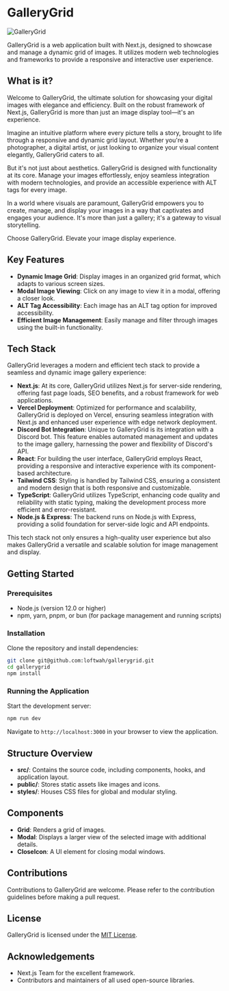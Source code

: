 # GalleryGrid

![GalleryGrid](https://github.com/loftwah/gallerygrid/assets/19922556/b940310f-fdd4-4072-95ba-9d03b00abc52)

GalleryGrid is a web application built with Next.js, designed to showcase and manage a dynamic grid of images. It utilizes modern web technologies and frameworks to provide a responsive and interactive user experience.

## What is it?

Welcome to GalleryGrid, the ultimate solution for showcasing your digital images with elegance and efficiency. Built on the robust framework of Next.js, GalleryGrid is more than just an image display tool—it's an experience.

Imagine an intuitive platform where every picture tells a story, brought to life through a responsive and dynamic grid layout. Whether you're a photographer, a digital artist, or just looking to organize your visual content elegantly, GalleryGrid caters to all.

But it's not just about aesthetics. GalleryGrid is designed with functionality at its core. Manage your images effortlessly, enjoy seamless integration with modern technologies, and provide an accessible experience with ALT tags for every image.

In a world where visuals are paramount, GalleryGrid empowers you to create, manage, and display your images in a way that captivates and engages your audience. It's more than just a gallery; it's a gateway to visual storytelling.

Choose GalleryGrid. Elevate your image display experience.

## Key Features

- **Dynamic Image Grid**: Display images in an organized grid format, which adapts to various screen sizes.
- **Modal Image Viewing**: Click on any image to view it in a modal, offering a closer look.
- **ALT Tag Accessibility**: Each image has an ALT tag option for improved accessibility.
- **Efficient Image Management**: Easily manage and filter through images using the built-in functionality.

## Tech Stack

GalleryGrid leverages a modern and efficient tech stack to provide a seamless and dynamic image gallery experience:

- **Next.js**: At its core, GalleryGrid utilizes Next.js for server-side rendering, offering fast page loads, SEO benefits, and a robust framework for web applications.
- **Vercel Deployment**: Optimized for performance and scalability, GalleryGrid is deployed on Vercel, ensuring seamless integration with Next.js and enhanced user experience with edge network deployment.
- **Discord Bot Integration**: Unique to GalleryGrid is its integration with a Discord bot. This feature enables automated management and updates to the image gallery, harnessing the power and flexibility of Discord's API.
- **React**: For building the user interface, GalleryGrid employs React, providing a responsive and interactive experience with its component-based architecture.
- **Tailwind CSS**: Styling is handled by Tailwind CSS, ensuring a consistent and modern design that is both responsive and customizable.
- **TypeScript**: GalleryGrid utilizes TypeScript, enhancing code quality and reliability with static typing, making the development process more efficient and error-resistant.
- **Node.js & Express**: The backend runs on Node.js with Express, providing a solid foundation for server-side logic and API endpoints.

This tech stack not only ensures a high-quality user experience but also makes GalleryGrid a versatile and scalable solution for image management and display.

## Getting Started

### Prerequisites

- Node.js (version 12.0 or higher)
- npm, yarn, pnpm, or bun (for package management and running scripts)

### Installation

Clone the repository and install dependencies:

```bash
git clone git@github.com:loftwah/gallerygrid.git
cd gallerygrid
npm install
```

### Running the Application

Start the development server:

```bash
npm run dev
```

Navigate to `http://localhost:3000` in your browser to view the application.

## Structure Overview

- **src/**: Contains the source code, including components, hooks, and application layout.
- **public/**: Stores static assets like images and icons.
- **styles/**: Houses CSS files for global and modular styling.

## Components

- **Grid**: Renders a grid of images.
- **Modal**: Displays a larger view of the selected image with additional details.
- **CloseIcon**: A UI element for closing modal windows.

## Contributions

Contributions to GalleryGrid are welcome. Please refer to the contribution guidelines before making a pull request.

## License

GalleryGrid is licensed under the [MIT License]().

## Acknowledgements

- Next.js Team for the excellent framework.
- Contributors and maintainers of all used open-source libraries.
